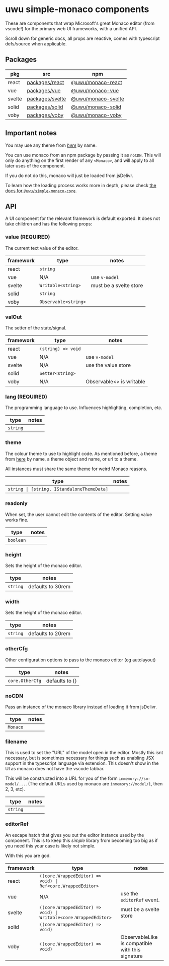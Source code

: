 # uwu simple-monaco components

These are components that wrap Microsoft's great Monaco editor (from vscode!)
for the primary web UI frameworks, with a unified API.

Scroll down for generic docs, all props are reactive, comes with typescript defs/source when applicable.

## Packages

| pkg    | src                                                                                 | npm                                                     |
| ------ | ----------------------------------------------------------------------------------- | ------------------------------------------------------- |
| react  | [packages/react](https://github.com/uwu/simple-monaco/tree/master/packages/react)   | [@uwu/monaco-react](https://npm.im/@uwu/monaco-react)   |
| vue    | [packages/vue](https://github.com/uwu/simple-monaco/tree/master/packages/vue)       | [@uwu/monaco-vue](https://npm.im/@uwu/monaco-vue)       |
| svelte | [packages/svelte](https://github.com/uwu/simple-monaco/tree/master/packages/svelte) | [@uwu/monaco-svelte](https://npm.im/@uwu/monaco-svelte) |
| solid  | [packages/solid](https://github.com/uwu/simple-monaco/tree/master/packages/solid)   | [@uwu/monaco-solid](https://npm.im/@uwu/monaco-solid)   |
| voby   | [packages/voby](https://github.com/uwu/simple-monaco/tree/master/packages/voby)     | [@uwu/monaco-voby](https://npm.im/@uwu/monaco-voby)     |

## Important notes

You may use any theme from [_here_](https://github.com/brijeshb42/monaco-themes/tree/master/themes) by name.

You can use monaco from an npm package by passing it as `noCDN`.
This will only do anything on the first render of any `<Monaco>`, and will apply to all later uses of the component.

If you do not do this, monaco will just be loaded from jsDelivr.

To learn how the loading process works more in depth, please check [the docs for
`@uwu/simple-monaco-core`](https://github.com/uwu/simple-monaco/tree/master/packages/simple-monaco-core).

## API

A UI component for the relevant framework is default exported. It does not take children and has the following props:

### value (REQUIRED)

The current text value of the editor.

| framework | type                 | notes                  |
| --------- | -------------------- | ---------------------- |
| react     | `string`             |                        |
| vue       | N/A                  | use `v-model`          |
| svelte    | `Writable<string>`   | must be a svelte store |
| solid     | `string`             |                        |
| voby      | `Observable<string>` |                        |

### valOut

The setter of the state/signal.

| framework | type               | notes                    |
| --------- | ------------------ | ------------------------ |
| react     | `(string) => void` |                          |
| vue       | N/A                | use `v-model`            |
| svelte    | N/A                | use the value store      |
| solid     | `Setter<string>`   |                          |
| voby      | N/A                | Observable<> is writable |

### lang (REQUIRED)

The programming language to use. Influences highlighting, completion, etc.

| type     | notes |
| -------- | ----- |
| `string` |       |

### theme

The colour theme to use to highlight code.
As mentioned before, a theme from [here](https://github.com/brijeshb42/monaco-themes/tree/master/themes) by name, a theme object and name,
or url to a theme.

All instances must share the same theme for weird Monaco reasons.

| type                                       | notes |
| ------------------------------------------ | ----- |
| `string \| [string, IStandaloneThemeData]` |       |

### readonly

When set, the user cannot edit the contents of the editor. Setting value works fine.

| type      | notes |
| --------- | ----- |
| `boolean` |       |

### height

Sets the height of the monaco editor.

| type     | notes             |
| -------- | ----------------- |
| `string` | defaults to 30rem |

### width

Sets the height of the monaco editor.

| type     | notes             |
| -------- | ----------------- |
| `string` | defaults to 20rem |

### otherCfg

Other configuration options to pass to the monaco editor (eg autolayout)

| type            | notes          |
| --------------- | -------------- |
| `core.OtherCfg` | defaults to {} |

### noCDN

Pass an instance of the monaco library instead of loading it from jsDelivr.

| type     | notes |
| -------- | ----- |
| `Monaco` |       |

### filename

This is used to set the "URL" of the model open in the editor.
Mostly this isnt necessary, but is sometimes necessary for things such as enabling
JSX support in the typescript language via extension.
This doesn't show in the UI as monaco does not have the vscode tabbar.

This will be constructed into a URL for you of the form `inmemory://sm-model/...`.
(The default URLs used by monaco are `inmemory://model/1`, then 2, 3, etc).

| type     | notes |
| -------- | ----- |
| `string` |       |

### editorRef

An escape hatch that gives you out the editor instance used by the component.
This is to keep this _simple_ library from becoming too big as if you need this your case is likely
not simple.

With this you are god.

| framework | type                                                             | notes                                                           |
| --------- | ---------------------------------------------------------------- | --------------------------------------------------------------- |
| react     | `((core.WrappedEditor) => void) \| Ref<core.WrappedEditor>`      |                                                                 |
| vue       | N/A                                                              | use the `editorRef` event.                                      |
| svelte    | `((core.WrappedEditor) => void) \| Writable<core.WrappedEditor>` | must be a svelte store                                          |
| solid     | `((core.WrappedEditor) => void)`                                 |                                                                 |
| voby      | `((core.WrappedEditor) => void)`                                 | ObservableLike<WrappedEditor> is compatible with this signature |
